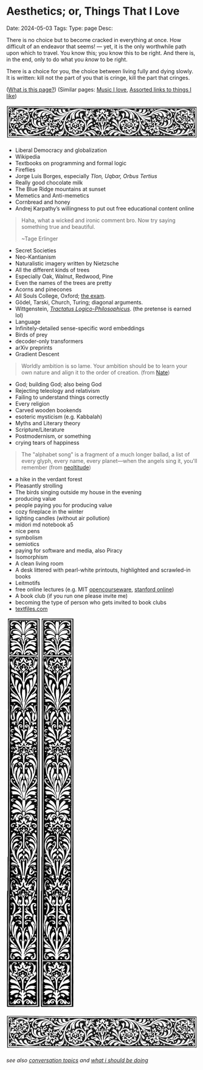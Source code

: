 # Aesthetics; or, Things That I Love
Date: 2024-05-03
Tags: 
Type: page
Desc: 

<span class="dropcap" letter="T">T</span>here is no choice but to become cracked in everything at once. How difficult of an endeavor that seems! — yet, it is the only worthwhile path upon which to travel. You know this; you know this to be right. And there is, in the end, only to do what you *know* to be right. 

There is a choice for you, the choice between living fully and dying slowly. It is written: kill not the part of you that is cringe, kill the part that cringes.

([What is this page?](aesthetics-what))
(Similar pages: [Music I love](/music), [Assorted links to things I like](/links))

<img src="/static/images/top-border.webp" id="top-border">

- Liberal Democracy and globalization
- Wikipedia
- Textbooks on programming and formal logic
- Fireflies
- Jorge Luis Borges, especially *Tlon, Uqbar, Orbus Tertius*
- Really good chocolate milk
- The Blue Ridge mountains at sunset
- Memetics and Anti-memetics
- Cornbread and honey
- Andrej Karpathy’s willingness to put out free educational content online

> Haha, what a wicked and ironic comment bro. Now try saying something true and beautiful.
> 
> ~Tage Erlinger

- Secret Societies
- Neo-Kantianism
- Naturalistic imagery written by Nietzsche
- All the different kinds of trees
- Especially Oak, Walnut, Redwood, Pine
- Even the names of the trees are pretty
- Acorns and pinecones
- All Souls College, Oxford; [the exam](https://www.reddit.com/r/oxforduni/comments/q0giir/my_all_souls_exam_experience/).
- Gödel, Tarski, Church, Turing; diagonal arguments.
- Wittgenstein, *[Tractatus Logico-Philosophicus](/tractatus)*. (the pretense is earned lol)
- Language
- Infinitely-detailed sense-specific word embeddings
- Birds of prey
- decoder-only transformers
- arXiv preprints
- Gradient Descent

> Worldly ambition is so lame. Your ambition should be to learn your own nature and align it to the order of creation.
> (from [Nate](https://twitter.com/TornadoNate/status/1785762427159609577))

- God; building God; also being God
- Rejecting teleology and relativism
- Failing to understand things correctly
- Every religion
- Carved wooden bookends 
- esoteric mysticism (e.g. Kabbalah)
- Myths and Literary theory
- Scripture/Literature
- Postmodernism, or something
- crying tears of happiness

> The "alphabet song" is a fragment of a much longer ballad, a list of every glyph, every name, every planet—when the angels sing it, you'll remember
> (from [neoltitude](https://twitter.com/ctrlcreep/status/1773156537084604558))

- a hike in the verdant forest
- Pleasantly strolling
- The birds singing outside my house in the evening
- producing value
- people paying you for producing value
- cozy fireplace in the winter
- lighting candles (without air pollution)
- midori md notebook a5
- nice pens
- symbolism
- semiotics
- paying for software and media, also Piracy
- Isomorphism
- A clean living room
- A desk littered with pearl-white printouts, highlighted and scrawled-in books
- Leitmotifs
- free online lectures (e.g. MIT [opencourseware](https://ocw.mit.edu/), [stanford online](https://www.youtube.com/@stanfordonline/videos))
- A book club (if you run one please invite me)
- becoming the type of person who gets invited to book clubs
- [textfiles.com](http://textfiles.com/)

<img src="/static/images/nice-border.webp" id="nice-looking-color-img"><img src="/static/images/nice-border.webp" id="nice-looking-color-img" style="right: 0px; left:auto;">

<img src="/static/images/top-border.webp" id="bottom-border">

*see also [conversation topics](conversation-topics) and [what i should be doing](/doing)*
